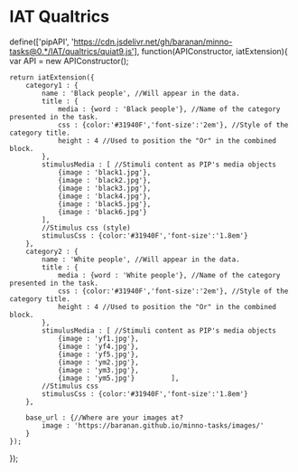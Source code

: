 # IAT Qualtrics
define(['pipAPI', 'https://cdn.jsdelivr.net/gh/baranan/minno-tasks@0.*/IAT/qualtrics/quiat9.js'], function(APIConstructor, iatExtension){
    var API = new APIConstructor();

	return iatExtension({
		category1 : {
			name : 'Black people', //Will appear in the data.
			title : {
				media : {word : 'Black people'}, //Name of the category presented in the task.
				css : {color:'#31940F','font-size':'2em'}, //Style of the category title.
				height : 4 //Used to position the "Or" in the combined block.
			}, 
			stimulusMedia : [ //Stimuli content as PIP's media objects
    		    {image : 'black1.jpg'}, 
    			{image : 'black2.jpg'}, 
    			{image : 'black3.jpg'}, 
    			{image : 'black4.jpg'}, 
    			{image : 'black5.jpg'}, 
    			{image : 'black6.jpg'}
			], 
			//Stimulus css (style)
			stimulusCss : {color:'#31940F','font-size':'1.8em'}
		},	
		category2 :	{
			name : 'White people', //Will appear in the data.
			title : {
				media : {word : 'White people'}, //Name of the category presented in the task.
				css : {color:'#31940F','font-size':'2em'}, //Style of the category title.
				height : 4 //Used to position the "Or" in the combined block.
			}, 
			stimulusMedia : [ //Stimuli content as PIP's media objects
    		    {image : 'yf1.jpg'}, 
    			{image : 'yf4.jpg'}, 
    			{image : 'yf5.jpg'}, 
    			{image : 'ym2.jpg'}, 
    			{image : 'ym3.jpg'}, 
    			{image : 'ym5.jpg'}			], 
			//Stimulus css
			stimulusCss : {color:'#31940F','font-size':'1.8em'}
		},	

		base_url : {//Where are your images at?
			image : 'https://baranan.github.io/minno-tasks/images/'
		} 
	});
});
